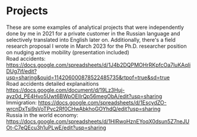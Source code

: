 # Projects
These are some examples of analytical projects that were independently done by me in 2021 for a private customer in the Russian language and selectively translated into English later on. Additionally, there's a field research proposal I wrote in March 2023 for the Ph.D. researcher position on nudging active mobility (presentation included) <br />
Road accidents: https://docs.google.com/spreadsheets/d/1J4b2DQPMOHrRKpfcOa7luKAqIiDUg7if/edit?usp=sharing&ouid=114206000878522485735&rtpof=true&sd=true <br />
Road accidents detailed explanaitions https://docs.google.com/document/d/19Lz3Huj-ayz0d_PE4Hvo5Uwt6BWpOEIlrQp56megObA/edit?usp=sharing <br />
Immigration: https://docs.google.com/spreadsheets/d/1EscydZO-wrcnDxTsi9sVoTPvc2Rf0CHwAbkhoGOYhdQ/edit?usp=sharing <br />
Russia in the world economy: https://docs.google.com/spreadsheets/d/1HIRwoHznEYoqX0dsun5Z7neJUOt-C7eQEcu3h1uPLwE/edit?usp=sharing
